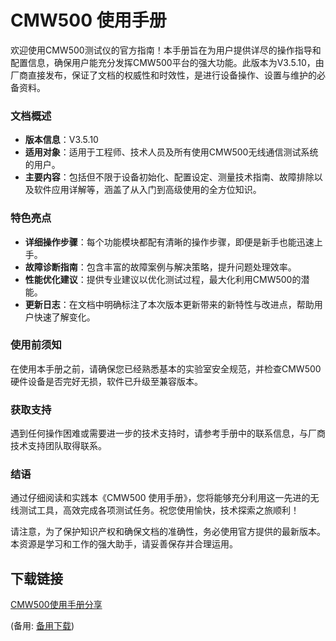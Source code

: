 # CMW500 使用手册

欢迎使用CMW500测试仪的官方指南！本手册旨在为用户提供详尽的操作指导和配置信息，确保用户能充分发挥CMW500平台的强大功能。此版本为V3.5.10，由厂商直接发布，保证了文档的权威性和时效性，是进行设备操作、设置与维护的必备资料。

### 文档概述

- **版本信息**：V3.5.10
- **适用对象**：适用于工程师、技术人员及所有使用CMW500无线通信测试系统的用户。
- **主要内容**：包括但不限于设备初始化、配置设定、测量技术指南、故障排除以及软件应用详解等，涵盖了从入门到高级使用的全方位知识。

### 特色亮点

- **详细操作步骤**：每个功能模块都配有清晰的操作步骤，即便是新手也能迅速上手。
- **故障诊断指南**：包含丰富的故障案例与解决策略，提升问题处理效率。
- **性能优化建议**：提供专业建议以优化测试过程，最大化利用CMW500的潜能。
- **更新日志**：在文档中明确标注了本次版本更新带来的新特性与改进点，帮助用户快速了解变化。

### 使用前须知

在使用本手册之前，请确保您已经熟悉基本的实验室安全规范，并检查CMW500硬件设备是否完好无损，软件已升级至兼容版本。

### 获取支持

遇到任何操作困难或需要进一步的技术支持时，请参考手册中的联系信息，与厂商技术支持团队取得联系。

### 结语

通过仔细阅读和实践本《CMW500 使用手册》，您将能够充分利用这一先进的无线测试工具，高效完成各项测试任务。祝您使用愉快，技术探索之旅顺利！

请注意，为了保护知识产权和确保文档的准确性，务必使用官方提供的最新版本。本资源是学习和工作的强大助手，请妥善保存并合理运用。

## 下载链接
[CMW500使用手册分享](https://pan.quark.cn/s/b6113ee58bea) 

(备用: [备用下载](https://pan.baidu.com/s/1bDyHLMcePD4omDtcpkfmFw?pwd=1234))
